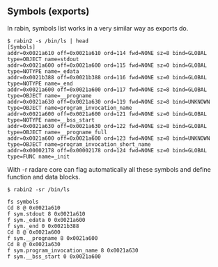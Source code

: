 ## Symbols (exports)

In rabin, symbols list works in a very similar way as exports do.

    $ rabin2 -s /bin/ls | head
    [Symbols]
    addr=0x0021a610 off=0x0021a610 ord=114 fwd=NONE sz=8 bind=GLOBAL type=OBJECT name=stdout
    addr=0x0021a600 off=0x0021a600 ord=115 fwd=NONE sz=0 bind=GLOBAL type=NOTYPE name=_edata
    addr=0x0021b388 off=0x0021b388 ord=116 fwd=NONE sz=0 bind=GLOBAL type=NOTYPE name=_end
    addr=0x0021a600 off=0x0021a600 ord=117 fwd=NONE sz=8 bind=GLOBAL type=OBJECT name=__progname
    addr=0x0021a630 off=0x0021a630 ord=119 fwd=NONE sz=8 bind=UNKNOWN type=OBJECT name=program_invocation_name
    addr=0x0021a600 off=0x0021a600 ord=121 fwd=NONE sz=0 bind=GLOBAL type=NOTYPE name=__bss_start
    addr=0x0021a630 off=0x0021a630 ord=122 fwd=NONE sz=8 bind=GLOBAL type=OBJECT name=__progname_full
    addr=0x0021a600 off=0x0021a600 ord=123 fwd=NONE sz=8 bind=UNKNOWN type=OBJECT name=program_invocation_short_name
    addr=0x00002178 off=0x00002178 ord=124 fwd=NONE sz=0 bind=GLOBAL type=FUNC name=_init

With -r radare core can flag automatically all these symbols and define function and data blocks.
    
    $ rabin2 -sr /bin/ls
    
    fs symbols
    Cd 8 @ 0x0021a610
    f sym.stdout 8 0x0021a610
    f sym._edata 0 0x0021a600
    f sym._end 0 0x0021b388
    Cd 8 @ 0x0021a600
    f sym.__progname 8 0x0021a600
    Cd 8 @ 0x0021a630
    f sym.program_invocation_name 8 0x0021a630
    f sym.__bss_start 0 0x0021a600
